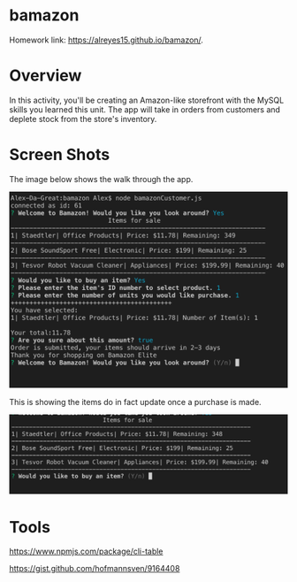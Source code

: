 # bamazon
Homework link:  https://alreyes15.github.io/bamazon/.

# Overview
In this activity, you'll be creating an Amazon-like storefront with the MySQL skills you learned this unit. The app will take in orders from customers and deplete stock from the store's inventory.

# Screen Shots

The image below shows the walk through the app.

![Working app](https://github.com/alreyes15/bamazon/blob/master/images/working-app.png)

This is showing the items do in fact update once a purchase is made.

![Working app](https://github.com/alreyes15/bamazon/blob/master/images/screenshot-update.png)


# Tools
https://www.npmjs.com/package/cli-table

https://gist.github.com/hofmannsven/9164408


